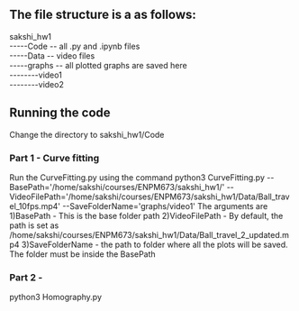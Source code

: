 ## The file structure is a as follows:

sakshi_hw1       
-----Code -- all .py and .ipynb files       
-----Data -- video files     
-----graphs -- all plotted graphs are saved here      
--------video1     
--------video2    

## Running the code
Change the directory to sakshi_hw1/Code

### Part 1 -  Curve fitting
Run the CurveFitting.py using the command
python3 CurveFitting.py --BasePath='/home/sakshi/courses/ENPM673/sakshi_hw1/' --VideoFilePath='/home/sakshi/courses/ENPM673/sakshi_hw1/Data/Ball_travel_10fps.mp4' --SaveFolderName='graphs/video1'
The arguments are
1)BasePath - This is the base folder path
2)VideoFilePath - By default, the path is set as /home/sakshi/courses/ENPM673/sakshi_hw1/Data/Ball_travel_2_updated.mp4
3)SaveFolderName - the path to folder where all the plots will be saved. The folder must be inside the BasePath

### Part 2 -
python3 Homography.py 
